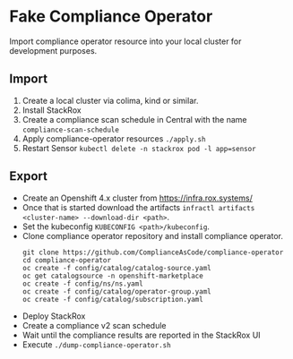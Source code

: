 # Fake Compliance Operator

Import compliance operator resource into your local cluster for development purposes.

## Import

1. Create a local cluster via colima, kind or similar.
2. Install StackRox
3. Create a compliance scan schedule in Central with the name `compliance-scan-schedule`
4. Apply compliance-operator resources `./apply.sh`
5. Restart Sensor `kubectl delete -n stackrox pod -l app=sensor`

## Export

 - Create an Openshift 4.x cluster from https://infra.rox.systems/
 - Once that is started download the artifacts `infractl artifacts <cluster-name> --download-dir <path>`.
 - Set the kubeconfig `KUBECONFIG <path>/kubeconfig`.
 - Clone compliance operator repository and install compliance operator.
   ```
   git clone https://github.com/ComplianceAsCode/compliance-operator
   cd compliance-operator
   oc create -f config/catalog/catalog-source.yaml
   oc get catalogsource -n openshift-marketplace
   oc create -f config/ns/ns.yaml
   oc create -f config/catalog/operator-group.yaml
   oc create -f config/catalog/subscription.yaml
   ```
 - Deploy StackRox
 - Create a compliance v2 scan schedule
 - Wait until the compliance results are reported in the StackRox UI
 - Execute `./dump-compliance-operator.sh`
